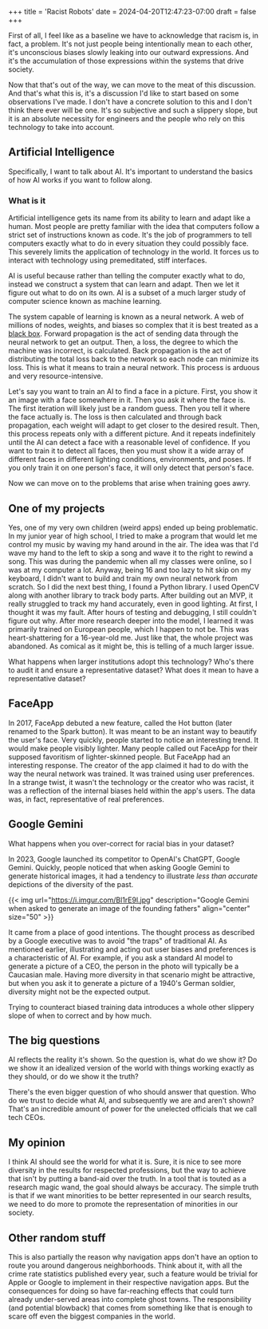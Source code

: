 +++
title = 'Racist Robots'
date = 2024-04-20T12:47:23-07:00
draft = false
+++

First of all, I feel like as a baseline we have to acknowledge that racism is, in fact, a problem. It's not just people being intentionally mean to each other, it's unconscious biases slowly leaking into our outward expressions. And it's the accumulation of those expressions within the systems that drive society.

Now that that's out of the way, we can move to the meat of this discussion. And that's what this is, it's a discussion I'd like to start based on some observations I've made. I don't have a concrete solution to this and I don't think there ever will be one. It's so subjective and such a slippery slope, but it is an absolute necessity for engineers and the people who rely on this technology to take into account.

## Artificial Intelligence

Specifically, I want to talk about AI. It's important to understand the basics of how AI works if you want to follow along.

### What is it

Artificial intelligence gets its name from its ability to learn and adapt like a human. Most people are pretty familiar with the idea that computers follow a strict set of instructions known as code. It's the job of programmers to tell computers exactly what to do in every situation they could possibly face. This severely limits the application of technology in the world. It forces us to interact with technology using premeditated, stiff interfaces.

AI is useful because rather than telling the computer exactly what to do, instead we construct a system that can learn and adapt. Then we let it figure out what to do on its own. AI is a subset of a much larger study of computer science known as machine learning.

The system capable of learning is known as a neural network. A web of millions of nodes, weights, and biases so complex that it is best treated as a [black box](https://en.wikipedia.org/wiki/Black_box). Forward propagation is the act of sending data through the neural network to get an output. Then, a loss, the degree to which the machine was incorrect, is calculated. Back propagation is the act of distributing the total loss back to the network so each node can minimize its loss. This is what it means to train a neural network. This process is arduous and very resource-intensive.

Let's say you want to train an AI to find a face in a picture. First, you show it an image with a face somewhere in it. Then you ask it where the face is. The first iteration will likely just be a random guess. Then you tell it where the face actually is. The loss is then calculated and through back propagation, each weight will adapt to get closer to the desired result. Then, this process repeats only with a different picture. And it repeats indefinitely until the AI can detect a face with a reasonable level of confidence. If you want to train it to detect all faces, then you must show it a wide array of different faces in different lighting conditions, environments, and poses. If you only train it on one person's face, it will only detect that person's face.

Now we can move on to the problems that arise when training goes awry.

## One of my projects

Yes, one of my very own children (weird apps) ended up being problematic. In my junior year of high school, I tried to make a program that would let me control my music by waving my hand around in the air. The idea was that I'd wave my hand to the left to skip a song and wave it to the right to rewind a song. This was during the pandemic when all my classes were online, so I was at my computer a lot. Anyway, being 16 and too lazy to hit skip on my keyboard, I didn't want to build and train my own neural network from scratch. So I did the next best thing, I found a Python library. I used OpenCV along with another library to track body parts. After building out an MVP, it really struggled to track my hand accurately, even in good lighting. At first, I thought it was my fault. After hours of testing and debugging, I still couldn't figure out why. After more research deeper into the model, I learned it was primarily trained on European people, which I happen to not be. This was heart-shattering for a 16-year-old me. Just like that, the whole project was abandoned. As comical as it might be, this is telling of a much larger issue.

What happens when larger institutions adopt this technology? Who's there to audit it and ensure a representative dataset? What does it mean to have a representative dataset?

## FaceApp

In 2017, FaceApp debuted a new feature, called the Hot button (later renamed to the Spark button). It was meant to be an instant way to beautify the user's face. Very quickly, people started to notice an interesting trend. It would make people visibly lighter. Many people called out FaceApp for their supposed favoritism of lighter-skinned people. But FaceApp had an interesting response. The creator of the app claimed it had to do with the way the neural network was trained. It was trained using user preferences. In a strange twist, it wasn't the technology or the creator who was racist, it was a reflection of the internal biases held within the app's users. The data was, in fact, representative of real preferences.

## Google Gemini

What happens when you over-correct for racial bias in your dataset?

In 2023, Google launched its competitor to OpenAI's ChatGPT, Google Gemini. Quickly, people noticed that when asking Google Gemini to generate historical images, it had a tendency to illustrate _less than accurate_ depictions of the diversity of the past.

{{< img
url="https://i.imgur.com/Bl1rE9l.jpg"
description="Google Gemini when asked to generate an image of the founding fathers"
align="center"
size="50" >}}

It came from a place of good intentions. The thought process as described by a Google executive was to avoid "the traps" of traditional AI. As mentioned earlier, illustrating and acting out user biases and preferences is a characteristic of AI. For example, if you ask a standard AI model to generate a picture of a CEO, the person in the photo will typically be a Caucasian male. Having more diversity in that scenario might be attractive, but when you ask it to generate a picture of a 1940's German soldier, diversity might not be the expected output.

Trying to counteract biased training data introduces a whole other slippery slope of when to correct and by how much.

## The big questions

AI reflects the reality it's shown. So the question is, what do we show it? Do we show it an idealized version of the world with things working exactly as they should, or do we show it the truth?

There's the even bigger question of who should answer that question. Who do we trust to decide what AI, and subsequently we are and aren't shown? That's an incredible amount of power for the unelected officials that we call tech CEOs.

## My opinion

I think AI should see the world for what it is. Sure, it is nice to see more diversity in the results for respected professions, but the way to achieve that isn't by putting a band-aid over the truth. In a tool that is touted as a research magic wand, the goal should always be accuracy. The simple truth is that if we want minorities to be better represented in our search results, we need to do more to promote the representation of minorities in our society.

## Other random stuff

This is also partially the reason why navigation apps don't have an option to route you around dangerous neighborhoods. Think about it, with all the crime rate statistics published every year, such a feature would be trivial for Apple or Google to implement in their respective navigation apps. But the consequences for doing so have far-reaching effects that could turn already under-served areas into complete ghost towns. The responsibility (and potential blowback) that comes from something like that is enough to scare off even the biggest companies in the world.

